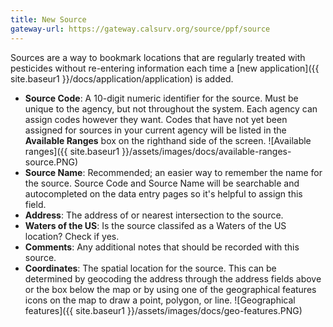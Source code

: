 ```yaml
---
title: New Source
gateway-url: https://gateway.calsurv.org/source/ppf/source
---
```

Sources are a way to bookmark locations that are regularly treated with pesticides without re-entering information each time a [new application]({{ site.baseur1 }}/docs/application/application) is added.

* **Source Code**: A 10-digit numeric identifier for the source. Must be unique to the agency, but not throughout the system. Each agency can assign codes however they want. Codes that have not yet been assigned for sources in your current agency will be listed in the **Available Ranges** box on the righthand side of the screen.
![Available ranges]({{ site.baseur1 }}/assets/images/docs/available-ranges-source.PNG)
* **Source Name**: Recommended; an easier way to remember the name for the source. Source Code and Source Name will be searchable and autocompleted on the data entry pages so it's helpful to assign this field.
* **Address**: The address of or nearest intersection to the source.
* **Waters of the US**: Is the source classifed as a Waters of the US location? Check if yes.
* **Comments**: Any additional notes that should be recorded with this source.
* **Coordinates**: The spatial location for the source. This can be determined by geocoding the address through the address fields above or the box below the map or by using one of the geographical features icons on the map to draw a point, polygon, or line.
![Geographical features]({{ site.baseur1 }}/assets/images/docs/geo-features.PNG)
